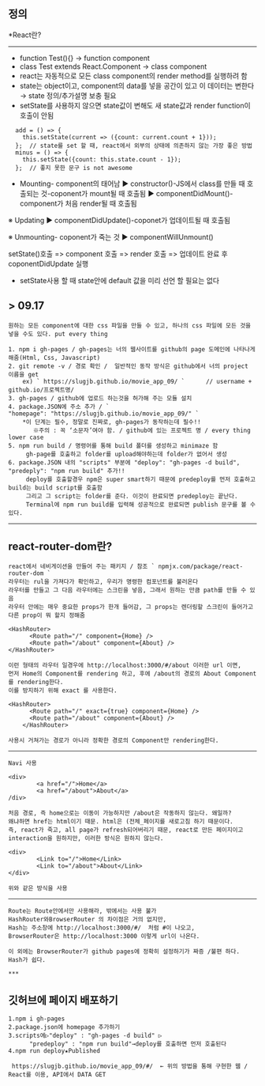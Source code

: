 ## 정의
 *React란?
***
 * function Test(){} → function component
 * class Test extends React.Component → class component
 * react는 자동적으로 모든 class component의 render method를 실행하려 함
 * state는 object이고, component의 data를 넣을 공간이 있고 이 데이터는 변한다 → state 정의/추가설명 보충 필요
 * setState를 사용하지 않으면 state값이 변해도 새 state값과 render function이 호출이 안됨
```
  add = () => {
    this.setState(current => ({count: current.count + 1}));
  };  // state를 set 할 때, react에서 외부의 상태에 의존하지 않는 가장 좋은 방법
  minus = () => {
    this.setState({count: this.state.count - 1});
  };  // 좋지 못한 문구 is not awesome
```

*  Mounting- component의 태어남
    ▶ constructor()-JS에서 class를 만들 때 호출되는 것-coponent가 mount될 때 호출됨
    ▶ componentDidMount()-component가 처음 render될 때 호출됨

  ※ Updating
    ▶ componentDidUpdate()-coponet가 업데이트될 때 호출됨

  ※ Unmounting- coponent가 죽는 것
    ▶ componentWillUnmount()

   setState()호출 => component 호출 => render 호출 =>
   업데이트 완료 후 coponentDidUpdate 실행

   * setState사용 할 때 state안에 default 값을 미리 선언 할 필요는 없다  

## > 09.17

    원하는 모든 component에 대한 css 파일을 만들 수 있고, 하나의 css 파일에 모든 것을 넣을 수도 있다. put every thing
    
    1. npm i gh-pages / gh-pages는 너의 웹사이트를 github의 page 도메인에 나타나게 해줌(Html, Css, Javascript)
    2. git remote -v / 경로 확인 /  일반적인 동작 방식은 github에서 너의 project 이름을 get 
        ex) ` https://slugjb.github.io/movie_app_09/ `      // username + github.io/프로젝트명/
    3. gh-pages / github에 업로드 하는것을 허가해 주는 모듈 설치
    4. package.JSON에 주소 추가 / ` "homepage": "https://slugjb.github.io/movie_app_09/" `
        *이 단계는 필수, 정말로 진짜로, gh-pages가 동작하는데 필수!!
           ※주의 : 꼭 ‘소문자’여야 함. / github에 있는 프로젝트 명 / every thing lower case
    5. npm run build / 명령어를 통해 build 폴더를 생성하고 minimaze 함  
         gh-page를 호출하고 folder를 upload해야하는데 folder가 없어서 생성
    6. package.JSON 내의 "scripts" 부분에 "deploy": "gh-pages -d build", "predeply": "npm run build" 추가!!
         deploy를 호출할경우 npm은 super smart하기 때문에 predeploy를 먼저 호출하고 build는 build script를 호출함
         그리고 그 script는 folder를 준다. 이것이 완료되면 predeploy는 끝난다.
         Terminal에 npm run build를 입력해 성공적으로 완료되면 publish 문구를 볼 수 있다.

***
## react-router-dom란?
    react에서 네비게이션을 만들어 주는 패키지 / 참조 ` npmjx.com/package/react-router-dom `
    라우터는 rul을 가져다가 확인하고, 우리가 명령한 컴포넌트를 불러온다
    라우터를 만들고 그 다음 라우터에는 스크린을 넣음, 그래서 원하는 만큼 path를 만들 수 있음 
    라우터 안에는 매우 중요한 props가 한개 들어감, 그 props는 렌더링할 스크린이 들어가고 다른 prop이 뭐 할지 정해줌
```
<HashRouter>
      <Route path="/" component={Home} />
      <Route path="/about" component={About} />
</HashRouter>
```
    이런 형태의 라우터 일경우에 http://localhost:3000/#/about 이러한 url 이면,
    먼저 Home의 Component를 rendering 하고, 후에 /about의 경로의 About Component를 rendering한다.
    이를 방지하기 위해 exact 를 사용한다.
```
<HashRouter>
      <Route path="/" exact={true} component={Home} />
      <Route path="/about" component={About} />
    </HashRouter>
```
    사용시 거쳐가는 경로가 아니라 정확한 경로의 Component만 rendering한다.
***
    Navi 사용
```
<div>
        <a href="/">Home</a>
        <a href="/about">About</a>
/div>
```
    처음 경로, 즉 home으로는 이동이 가능하지만 /about은 작동하지 않는다. 왜일까?   
    왜냐하면 href는 html이기 때문. html은 (전체_페이지를 새로고침 하기 때문이다.  
    즉, react가 죽고, all page가 refresh되어버리기 때문, react로 만든 페이지이고
    interaction을 원하지만, 이러한 방식은 원하지 않는다.
```
<div>
        <Link to="/">Home</Link>
        <Link to="/about">About</Link>
</div>
```
    위와 같은 방식을 사용
***
    Route는 Route안에서만 사용해라, 밖에서는 사용 불가
    HashRouter와BrowserRouter 의 차이점은 거의 없지만,  
    Hash는 주소창에 http://localhost:3000/#/  처럼 #이 나오고,
    BrowserRouter은 http://localhost:3000 이렇게 url이 나온다.
    
    이 외에는 BrowserRouter가 github pages에 정확히 설정하기가 짜증 /불편 하다. Hash가 쉽다.
    
    ***
## 깃허브에 페이지 배포하기
    1.npm i gh-pages
    2.package.json에 homepage 추가하기
    3.scripts에▷"deploy" : "gh-pages -d build" ▷ 
          "predeploy" : "npm run build"→deploy를 호출하면 먼저 호출된다
    4.npm run deploy★Published

     https://slugjb.github.io/movie_app_09/#/  ← 위의 방법을 통해 구현한 웹 / React를 이용, API에서 DATA GET
